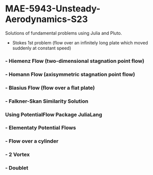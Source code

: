# MAE-5943-Unsteady-Aerodynamics-S23

Solutions of fundamental problems using Julia and Pluto.
- Stokes 1st problem (flow over an infinitely long plate which moved suddenly at constant speed)
### - Hiemenz Flow (two-dimensional stagnation point flow)
### - Homann Flow (axisymmetric stagnation point flow)
### - Blasius Flow (flow over a flat plate)
### - Falkner-Skan Similarity Solution

### Using PotentialFlow Package JuliaLang
### - Elementaty Potential Flows
### - Flow over a cylinder
### 	- 2 Vortex
### 	- Doublet
